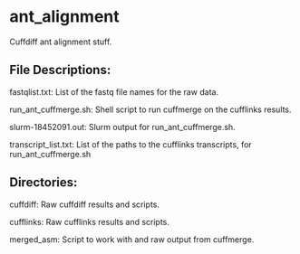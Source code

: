 # ant_alignment
Cuffdiff ant alignment stuff.

## File Descriptions:

fastqlist.txt:
List of the fastq file names for the raw data.

run_ant_cuffmerge.sh:
Shell script to run cuffmerge on the cufflinks results.

slurm-18452091.out:
Slurm output for run_ant_cuffmerge.sh.

transcript_list.txt:
List of the paths to the cufflinks transcripts, for run_ant_cuffmerge.sh

## Directories:
cuffdiff: 
Raw cuffdiff results and scripts.

cufflinks:
Raw cufflinks results and scripts.

merged_asm:
Script to work with and raw output from cuffmerge.
